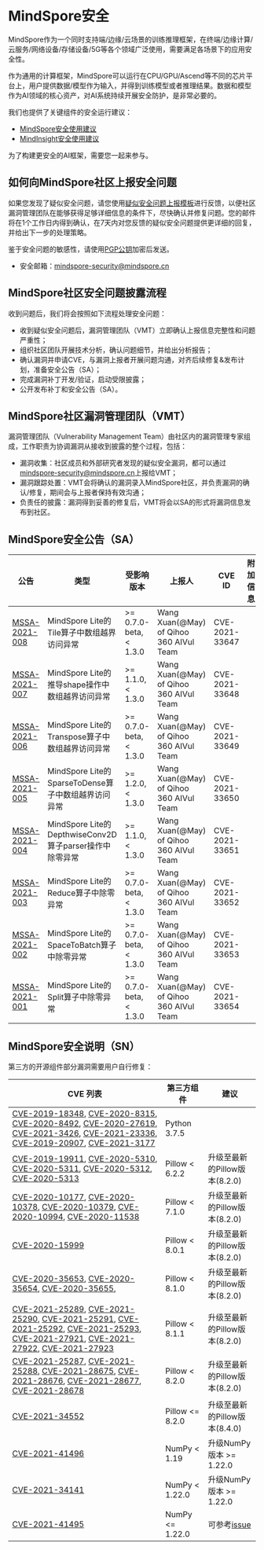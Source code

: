 # MindSpore安全

MindSpore作为一个同时支持端/边缘/云场景的训练推理框架，在终端/边缘计算/云服务/网络设备/存储设备/5G等各个领域广泛使用，需要满足各场景下的应用安全性。

作为通用的计算框架，MindSpore可以运行在CPU/GPU/Ascend等不同的芯片平台上，用户提供数据/模型作为输入，并得到训练模型或者推理结果。数据和模型作为AI领域的核心资产，对AI系统持续开展安全防护，是非常必要的。

我们也提供了关键组件的安全运行建议：

+ [MindSpore安全使用建议](https://gitee.com/mindspore/mindspore/blob/master/SECURITY.md)
+ [MindInsight安全使用建议](https://gitee.com/mindspore/mindinsight/blob/master/SECURITY.md)

为了构建更安全的AI框架，需要您一起来参与。

## 如何向MindSpore社区上报安全问题  

如果您发现了疑似安全问题，请您使用[疑似安全问题上报模板](https://gitee.com/mindspore/community/blob/master/security/template/report-template_zh_cn.md)进行反馈，以便社区漏洞管理团队在能够获得足够详细信息的条件下，尽快确认并修复问题。您的邮件将在1个工作日内得到确认，在7天内对您反馈的疑似安全问题提供更详细的回复，并给出下一步的处理策略。

鉴于安全问题的敏感性，请使用[PGP公钥](https://gitee.com/mindspore/community/blob/master/security/public_key_securities.asc)加密后发送。

+ 安全邮箱：<mindspore-security@mindspore.cn>

## MindSpore社区安全问题披露流程

收到问题后，我们将会按照如下流程处理安全问题：

+ 收到疑似安全问题后，漏洞管理团队（VMT）立即确认上报信息完整性和问题严重性；
+ 组织社区团队开展技术分析，确认问题细节，并给出分析报告；
+ 确认漏洞并申请CVE，与漏洞上报者开展问题沟通，对齐后续修复&发布计划，准备安全公告（SA）；
+ 完成漏洞补丁开发/验证，启动受限披露；
+ 公开发布补丁和安全公告（SA）。

## MindSpore社区漏洞管理团队（VMT）

漏洞管理团队（Vulnerability Management Team）由社区内的漏洞管理专家组成，工作职责为协调漏洞从接收到披露的整个过程，包括：

+ 漏洞收集：社区成员和外部研究者发现的疑似安全漏洞，都可以通过<mindspore-security@mindspore.cn>上报给VMT；
+ 漏洞跟踪处置：VMT会将确认的漏洞录入MindSpore社区，并负责漏洞的确认/修复，期间会与上报者保持有效沟通；
+ 负责任的披露：漏洞得到妥善的修复后，VMT将会以SA的形式将漏洞信息发布到社区。

## MindSpore安全公告（SA）

| 公告 | 类型 | 受影响版本 | 上报人 | CVE ID | 附加信息 |
|  ---   | ----        | ---  | ---    | ---     | ---     |
| [MSSA-2021-008](https://gitee.com/mindspore/community/blob/master/security/security_advisory_list/mssa-2021-008.md) | MindSpore Lite的Tile算子中数组越界访问异常 | >= 0.7.0-beta, < 1.3.0 | Wang Xuan(@May) of Qihoo 360 AIVul Team | CVE-2021-33647 |  |
| [MSSA-2021-007](https://gitee.com/mindspore/community/blob/master/security/security_advisory_list/mssa-2021-007.md) | MindSpore Lite的推导shape操作中数组越界访问异常 | >= 1.1.0, < 1.3.0 | Wang Xuan(@May) of Qihoo 360 AIVul Team | CVE-2021-33648 |  |
| [MSSA-2021-006](https://gitee.com/mindspore/community/blob/master/security/security_advisory_list/mssa-2021-006.md) | MindSpore Lite的Transpose算子中数组越界访问异常 | >= 0.7.0-beta, < 1.3.0 | Wang Xuan(@May) of Qihoo 360 AIVul Team | CVE-2021-33649 |  |
| [MSSA-2021-005](https://gitee.com/mindspore/community/blob/master/security/security_advisory_list/mssa-2021-005.md) | MindSpore Lite的SparseToDense算子中数组越界访问异常 | >= 1.2.0, < 1.3.0 | Wang Xuan(@May) of Qihoo 360 AIVul Team | CVE-2021-33650 |  |
| [MSSA-2021-004](https://gitee.com/mindspore/community/blob/master/security/security_advisory_list/mssa-2021-004.md) | MindSpore Lite的DepthwiseConv2D算子parser操作中除零异常 | >= 1.1.0, < 1.3.0 | Wang Xuan(@May) of Qihoo 360 AIVul Team | CVE-2021-33651 |  |
| [MSSA-2021-003](https://gitee.com/mindspore/community/blob/master/security/security_advisory_list/mssa-2021-003.md) | MindSpore Lite的Reduce算子中除零异常 | >= 0.7.0-beta, < 1.3.0 | Wang Xuan(@May) of Qihoo 360 AIVul Team | CVE-2021-33652 |  |
| [MSSA-2021-002](https://gitee.com/mindspore/community/blob/master/security/security_advisory_list/mssa-2021-002.md) | MindSpore Lite的SpaceToBatch算子中除零异常 | >= 0.7.0-beta, < 1.3.0 | Wang Xuan(@May) of Qihoo 360 AIVul Team | CVE-2021-33653 |  |
| [MSSA-2021-001](https://gitee.com/mindspore/community/blob/master/security/security_advisory_list/mssa-2021-001.md) | MindSpore Lite的Split算子中除零异常 | >= 0.7.0-beta, < 1.3.0 | Wang Xuan(@May) of Qihoo 360 AIVul Team | CVE-2021-33654 |  |

## MindSpore安全说明（SN）

第三方的开源组件部分漏洞需要用户自行修复：

| CVE 列表 | 第三方组件 | 建议 |
|  ----    | ----      | ----               |
| [CVE-2019-18348](https://nvd.nist.gov/vuln/detail/CVE-2019-18348), [CVE-2020-8315](https://nvd.nist.gov/vuln/detail/CVE-2020-8315), [CVE-2020-8492](https://nvd.nist.gov/vuln/detail/CVE-2020-8492), [CVE-2020-27619](https://nvd.nist.gov/vuln/detail/CVE-2020-27619), [CVE-2021-3426](https://nvd.nist.gov/vuln/detail/CVE-2021-3426), [CVE-2021-23336](https://nvd.nist.gov/vuln/detail/CVE-2021-23336), [CVE-2019-20907](https://nvd.nist.gov/vuln/detail/CVE-2019-20907), [CVE-2021-3177](https://nvd.nist.gov/vuln/detail/CVE-2021-3177) | Python 3.7.5 |   |
| [CVE-2019-19911](https://nvd.nist.gov/vuln/detail/CVE-2019-19911), [CVE-2020-5310](https://nvd.nist.gov/vuln/detail/CVE-2020-5310), [CVE-2020-5311](https://nvd.nist.gov/vuln/detail/CVE-2020-5311), [CVE-2020-5312](https://nvd.nist.gov/vuln/detail/CVE-2020-5312), [CVE-2020-5313](https://nvd.nist.gov/vuln/detail/CVE-2020-5313) | Pillow < 6.2.2 | 升级至最新的Pillow版本(8.2.0) |
| [CVE-2020-10177](https://nvd.nist.gov/vuln/detail/CVE-2020-10177), [CVE-2020-10378](https://nvd.nist.gov/vuln/detail/CVE-2020-10378), [CVE-2020-10379](https://nvd.nist.gov/vuln/detail/CVE-2020-10379), [CVE-2020-10994](https://nvd.nist.gov/vuln/detail/CVE-2020-10994), [CVE-2020-11538](https://nvd.nist.gov/vuln/detail/CVE-2020-11538) | Pillow < 7.1.0 | 升级至最新的Pillow版本(8.2.0) |
| [CVE-2020-15999](https://nvd.nist.gov/vuln/detail/CVE-2020-15999) | Pillow < 8.0.1 | 升级至最新的Pillow版本(8.2.0) |
| [CVE-2020-35653](https://nvd.nist.gov/vuln/detail/CVE-2020-35653), [CVE-2020-35654](https://nvd.nist.gov/vuln/detail/CVE-2020-35654), [CVE-2020-35655](https://nvd.nist.gov/vuln/detail/CVE-2020-35655),   | Pillow < 8.1.0 | 升级至最新的Pillow版本(8.2.0) |
| [CVE-2021-25289](https://nvd.nist.gov/vuln/detail/CVE-2021-25289), [CVE-2021-25290](https://nvd.nist.gov/vuln/detail/CVE-2021-25290), [CVE-2021-25291](https://nvd.nist.gov/vuln/detail/CVE-2021-25291), [CVE-2021-25292](https://nvd.nist.gov/vuln/detail/CVE-2021-25292), [CVE-2021-25293](https://nvd.nist.gov/vuln/detail/CVE-2021-25293), [CVE-2021-27921](https://nvd.nist.gov/vuln/detail/CVE-2021-27921), [CVE-2021-27922](https://nvd.nist.gov/vuln/detail/CVE-2021-27922), [CVE-2021-27923](https://nvd.nist.gov/vuln/detail/CVE-2021-27923)  | Pillow < 8.1.1 | 升级至最新的Pillow版本(8.2.0) |
| [CVE-2021-25287](https://nvd.nist.gov/vuln/detail/CVE-2021-25287), [CVE-2021-25288](https://nvd.nist.gov/vuln/detail/CVE-2021-25288), [CVE-2021-28675](https://nvd.nist.gov/vuln/detail/CVE-2021-28675), [CVE-2021-28676](https://nvd.nist.gov/vuln/detail/CVE-2021-28676), [CVE-2021-28677](https://nvd.nist.gov/vuln/detail/CVE-2021-28677), [CVE-2021-28678](https://nvd.nist.gov/vuln/detail/CVE-2021-28678) | Pillow < 8.2.0 | 升级至最新的Pillow版本(8.2.0) |
| [CVE-2021-34552](https://nvd.nist.gov/vuln/detail/CVE-2021-34552) | Pillow <= 8.2.0 | 升级至最新的Pillow版本(8.4.0) |
| [CVE-2021-41496](https://nvd.nist.gov/vuln/detail/CVE-2021-41496) | NumPy < 1.19 | 升级NumPy版本 >= 1.22.0 |
| [CVE-2021-34141](https://nvd.nist.gov/vuln/detail/CVE-2021-34141) | NumPy < 1.22.0 | 升级NumPy版本 >= 1.22.0 |
| [CVE-2021-41495](https://nvd.nist.gov/vuln/detail/CVE-2021-41495) | NumPy <= 1.22.0 | 可参考[issue](https://gitee.com/mindspore/mindspore/issues/I4NRZ9?from=project-issue) |

